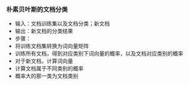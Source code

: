 ### 朴素贝叶斯的文档分类
- 输入：文档训练集以及文档分类；新文档
- 输出：新文档的分类结果
- 步骤：
- 将训练文档集转换为词向量矩阵
- 训练所有文档，得到对应类别下词向量的概率，以及文档对应类别的概率
- 对于新文档，计算词向量
- 计算文档属于不同类别的概率
- 概率大的那一类为文档类别

